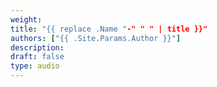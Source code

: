 ```yaml
---
weight:
title: "{{ replace .Name "-" " " | title }}"
authors: ["{{ .Site.Params.Author }}"]
description: 
draft: false
type: audio
---
```

